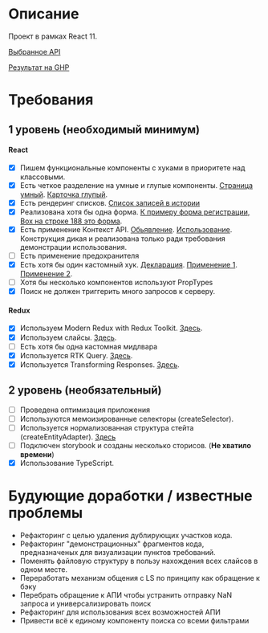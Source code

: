 # Описание
Проект в рамках React 11.

[Выбранное API](https://rickandmortyapi.com/documentation/)

[Результат на GHP](https://steeksg.github.io/aston-task/)

# Требования

## 1 уровень (необходимый минимум)
#### React
- [x] Пишем функциональные компоненты c хуками в приоритете над классовыми.
- [x] Есть четкое разделение на умные и глупые компоненты. [Страница умный](https://github.com/steeksg/aston-task/blob/46b369d2d80806d115d95de79d3768bef8fc305d/src/components/body/pages/search/PageSearch.tsx). [Карточка глупый](https://github.com/steeksg/aston-task/blob/46b369d2d80806d115d95de79d3768bef8fc305d/src/components/body/pages/search/cardCharacter/CardCharacter.tsx). 
- [x] Есть рендеринг списков. [Список записей в истории](https://github.com/steeksg/aston-task/blob/master/src/components/body/pages/history/PageHistory.tsx)
- [x] Реализована хотя бы одна форма. [К примеру форма регистрации, Box на строке 188 это форма](https://github.com/steeksg/aston-task/blob/46b369d2d80806d115d95de79d3768bef8fc305d/src/components/body/pages/sign/PageSign.tsx#L188).
- [x] Есть применение Контекст API. [Обьявление](https://github.com/steeksg/aston-task/blob/master/src/App.tsx). [Использование](https://github.com/steeksg/aston-task/blob/cdd75c43eabb07ed18d784049b91b37fe0eabd7c/src/components/header/Header.tsx#L20). Конструкция дикая и реализована только ради требования демонстрации использования.
- [ ] Есть применение предохранителя
- [x] Есть хотя бы один кастомный хук. [Декларация](https://github.com/steeksg/aston-task/blob/master/src/utils/customHOCs/useFavorites.ts). [Применение 1](https://github.com/steeksg/aston-task/blob/092e6bcfb584ba1d0adbe0c5590aa5a287e7bdc3/src/components/body/pages/favorites/PageFavorites.tsx#L20). [Применение 2](https://github.com/steeksg/aston-task/blob/092e6bcfb584ba1d0adbe0c5590aa5a287e7bdc3/src/components/body/pages/search/PageSearch.tsx#L27).
- [ ] Хотя бы несколько компонентов используют PropTypes
- [x] Поиск не должен триггерить много запросов к серверу. 

#### Redux
- [x] Используем Modern Redux with Redux Toolkit. [Здесь](https://github.com/steeksg/aston-task/blob/46b369d2d80806d115d95de79d3768bef8fc305d/src/components/body/pages/search/searchSlice.ts).
- [x] Используем слайсы. [Здесь](https://github.com/steeksg/aston-task/blob/46b369d2d80806d115d95de79d3768bef8fc305d/src/components/body/pages/search/searchSlice.ts).
- [ ] Есть хотя бы одна кастомная мидлвара 
- [x] Используется RTK Query.  [Здесь](https://github.com/steeksg/aston-task/blob/46b369d2d80806d115d95de79d3768bef8fc305d/src/components/body/pages/search/searchSlice.ts).
- [x] Используется Transforming Responses.  [Здесь](https://github.com/steeksg/aston-task/blob/46b369d2d80806d115d95de79d3768bef8fc305d/src/components/body/pages/search/searchSlice.ts).

## 2 уровень (необязательный)
- [ ] Проведена оптимизация приложения 
- [ ] Используются мемоизированные селекторы (createSelector).
- [ ] Используется нормализованная структура стейта (createEntityAdapter). [Здесь](https://github.com/steeksg/aston-task/blob/46b369d2d80806d115d95de79d3768bef8fc305d/src/components/body/pages/search/searchSlice.ts)
- [ ] Подключен storybook и созданы несколько сторисов. (__Не хватило времени__)
- [x] Использование TypeScript. 

# Будующие доработки / известные проблемы

- Рефакторинг с целью удаления дублирующих участков кода.
- Рефакторинг "демонстрационных" фрагментов кода, предназначеных для визуализации пунктов требований.
- Поменять файловую структуру в пользу нахождения всех слайсов в одном месте.
- Переработать механизм общения с LS по принципу как обращение к бэку
- Перебрать обращение к АПИ чтобы устранить отправку NaN запроса и универсализировать поиск
- Рефакторинг для использования всех возможностей АПИ
- Привести всё к единому компоненту поиска со всеми фильтрами
